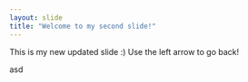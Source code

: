 ```yaml
---
layout: slide
title: "Welcome to my second slide!"
---
```

This is my new updated slide :)
Use the left arrow to go back!

asd
